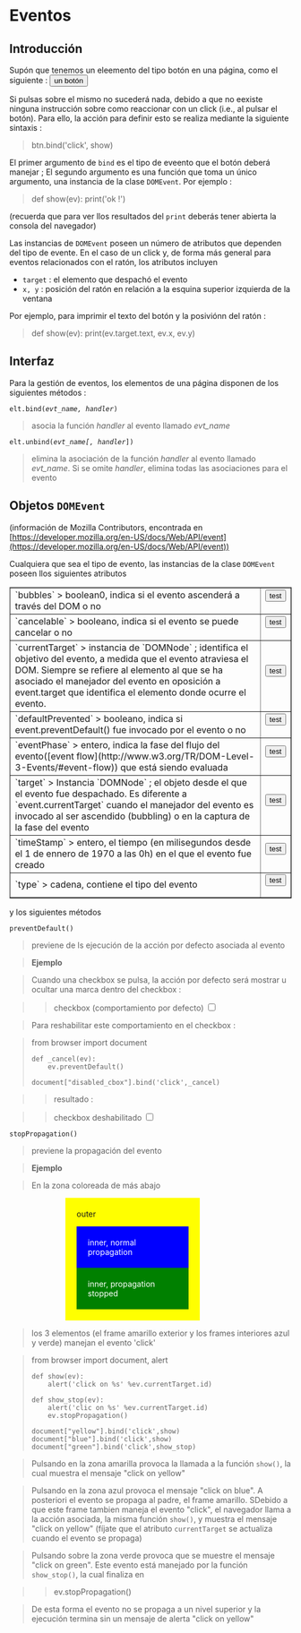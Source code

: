 Eventos
=======

<script type="text/python">
from browser import document as doc
from browser import alert
</script>

Introducción
------------

Supón que tenemos un eleemento del tipo botón en una página, como el siguiente : <button>un botón</button>

Si pulsas sobre el mismo no sucederá nada, debido a que no eexiste ninguna instrucción sobre como reaccionar con un click (i.e., al pulsar el botón). Para ello, la acción para definir esto se realiza mediante la siguiente sintaxis :

>    btn.bind('click', show)

El primer argumento de `bind` es el tipo de eveento que el botón deberá manejar ; El segundo argumento es una función que toma un único argumento, una instancia de la clase `DOMEvent`. Por ejemplo :

>    def show(ev):
>        print('ok !')

(recuerda que para ver llos resultados del `print` deberás tener abierta la consola del navegador)

Las instancias de `DOMEvent` poseen un número de atributos que dependen del tipo de evente. En el caso de un click y, de forma más general para eventos relacionados con el ratón, los atributos incluyen

- `target` : el elemento que despachó el evento
- `x, y` : posición del ratón en relación a la esquina superior izquierda de la ventana

Por ejemplo, para imprimir el texto del botón y la posiviónn del ratón :

>    def show(ev):
>        print(ev.target.text, ev.x, ev.y)

Interfaz
--------

Para la gestión de eventos, los elementos de una página disponen de los siguientes métodos :

<code>elt.bind(_evt\_name, handler_)</code>

> asocia la función _handler_ al evento llamado _evt\_name_

<code>elt.unbind(_evt\_name[, handler_])</code>

> elimina la asociación de la  función _handler_ al  evento llamado _evt\_name_. Si se omite _handler_, elimina todas las asociaciones para el evento

Objetos `DOMEvent`
------------------

(información de Mozilla Contributors, encontrada en [https://developer.mozilla.org/en-US/docs/Web/API/event](https://developer.mozilla.org/en-US/docs/Web/API/event))

Cualquiera que sea el tipo de evento, las instancias de la clase `DOMEvent` poseen llos siguientes atributos

<table border=1 cellpadding=5>

<tr>
<td>
`bubbles`
> boolean0, indica si el evento ascenderá a través del DOM o no
</td>
<td>
<button id="_bubbles">test</button>
<script type="text/python">
from browser import document

document['_bubbles'].bind('click',lambda ev:alert('bubbles : %s ' %ev.bubbles))
</script>
</td>
</tr>

<tr>
<td>
`cancelable`
> booleano, indica si el evento se puede cancelar o no
</td>
<td>
<button id="_cancelable">test</button>
<script type="text/python">
from browser import document

document['_cancelable'].bind('click',lambda ev:alert('cancelable : %s ' %ev.cancelable))
</script>
</td>
</tr>

<tr>
<td>
`currentTarget`
> instancia de `DOMNode` ; identifica el objetivo del evento, a medida que el evento atraviesa el DOM. Siempre  se refiere al elemento al que se ha asociado el manejador del evento en  oposición a event.target que identifica el elemento donde ocurre el evento.
</td>
<td>
<button id="_currentTarget">test</button>
<script type="text/python">
from browser import document

document['_currentTarget'].bind('click',lambda ev:alert('currentTarget : %s ' %ev.currentTarget))
</script>
</td>
</tr>

<tr>
<td>
`defaultPrevented`
> booleano, indica si event.preventDefault() fue invocado por el evento o no
</td>
<td>
<button id="_defaultPrevented">test</button>
<script type="text/python">
from browser import document

document['_defaultPrevented'].bind('click',lambda ev:alert('defaultPrevented : %s ' %ev.defaultPrevented))
</script>
</td>
</tr>

<tr>
<td>
`eventPhase`
> entero, indica la fase del flujo del evento([event flow](http://www.w3.org/TR/DOM-Level-3-Events/#event-flow)) que está siendo evaluada
</td>
<td>
<button id="_eventPhase">test</button>
<script type="text/python">
from browser import document

document['_eventPhase'].bind('click',lambda ev:alert('eventPhase : %s ' %ev.eventPhase))
</script>
</td>
</tr>

<tr>
<td>
`target`
> Instancia `DOMNode` ; el objeto desde el que el evento fue despachado. Es diferente a `event.currentTarget` cuando el manejador del evento es invocado al ser ascendido (bubbling) o en la captura de la fase del evento
</td>
<td>
<button id="_target">test</button>
<script type="text/python">
from browser import document

document['_target'].bind('click',lambda ev:alert('target : %s ' %ev.target))
</script>
</td>
</tr>

<tr>
<td>
`timeStamp`
> entero, el tiempo (en milisegundos desde el 1 de ennero de 1970 a las 0h) en el que el evento fue creado
</td>
<td>
<button id="_timeStamp">test</button>
<script type="text/python">
from browser import document

document['_timeStamp'].bind('click',lambda ev:alert('timeStamp : %s ' %ev.timeStamp))
</script>
</td>
</tr>

<tr>
<td>
`type`
> cadena, contiene el tipo del evento
</td>
<td>
<button id="_type">test</button>
<script type="text/python">
from browser import document

document['_type'].bind('click',lambda ev:alert('type : %s ' %ev.type))
</script>
</td>
</tr>

</table>

y los siguientes métodos

`preventDefault()`
> previene de ls ejecución de la acción por defecto asociada al evento

> **Ejemplo**

> Cuando una checkbox se pulsa, la acción por defecto será mostrar u ocultar una marca dentro del checkbox : 

>> checkbox (comportamiento por defecto) <input type="checkbox">

> Para reshabilitar este comportamiento en el checkbox : 

<blockquote>
<div id="disable_cbox">
    from browser import document
    
    def _cancel(ev):
        ev.preventDefault()
    
    document["disabled_cbox"].bind('click',_cancel)
</div>
</blockquote>

>> resultado :

>> checkbox deshabilitado <input type="checkbox" id="disabled_cbox">

<script type="text/python">
exec(document["disable_cbox"].text)
</script>

`stopPropagation()`
> previene la propagación del evento

> **Ejemplo**

> En la zona coloreada de más abajo

<div id="yellow" style="background-color:yellow;width:200px;padding:20px;margin-left:100px;">outer<p>
<div id="blue" style="background-color:blue;color:white;padding:20px;">inner, normal propagation</div>
<div id="green" style="background-color:green;color:white;padding:20px;">inner, propagation stopped</div>
</div>

> los 3 elementos (el frame amarillo exterior y los frames interiores azul y verde) manejan el evento 'click'

<blockquote>
<div id="zzz_source">
    from browser import document, alert
    
    def show(ev):
        alert('click on %s' %ev.currentTarget.id)
    
    def show_stop(ev):
        alert('clic on %s' %ev.currentTarget.id)
        ev.stopPropagation()
    
    document["yellow"].bind('click',show)
    document["blue"].bind('click',show)
    document["green"].bind('click',show_stop)
</div>
</blockquote>

<div id="zzz"></div>

> Pulsando en la zona amarilla provoca la llamada a la función `show()`, la cual muestra el mensaje "click on yellow"

> Pulsando en la zona azul provoca el mensaje "click on blue". A posteriori el evento se propaga al padre, el frame amarillo. SDebido a que este frame tambien maneja el evento "click", el navegador llama a la acción asociada, la misma función `show()`, y muestra el mensaje "click on yellow" (fíjate que el atributo `currentTarget` se actualiza cuando el evento se propaga)

> Pulsando sobre  la zona verde provoca que se muestre el mensaje "click on green". Este evento está manejado por la función `show_stop()`, la cual finaliza en

>>    ev.stopPropagation()

> De esta forma el evento no se propaga a un nivel superior y la ejecución termina sin un mensaje de alerta "click on yellow"


<script type="text/python">
eval(document["zzz_source"].text)
</script>

